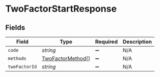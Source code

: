 # TwoFactorStartResponse


## Fields

| Field                                                       | Type                                                        | Required                                                    | Description                                                 |
| ----------------------------------------------------------- | ----------------------------------------------------------- | ----------------------------------------------------------- | ----------------------------------------------------------- |
| `code`                                                      | *string*                                                    | :heavy_minus_sign:                                          | N/A                                                         |
| `methods`                                                   | [TwoFactorMethod](../../models/shared/twofactormethod.md)[] | :heavy_minus_sign:                                          | N/A                                                         |
| `twoFactorId`                                               | *string*                                                    | :heavy_minus_sign:                                          | N/A                                                         |